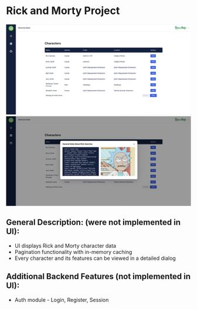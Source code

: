 # Rick and Morty Project

![alt text](image.png)
![alt text](image-1.png)

## General Description: (were not implemented in UI):

- UI displays Rick and Morty character data
- Pagination functionality with in-memory caching
- Every character and its features can be viewed in a detailed dialog

## Additional Backend Features (not implemented in UI):

- Auth module - Login, Register, Session
